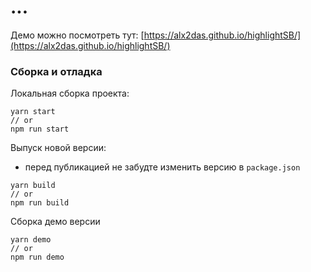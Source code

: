 # ...

Демо можно посмотреть тут: [https://alx2das.github.io/highlightSB/](https://alx2das.github.io/highlightSB/)

### Сборка и отладка

Локальная сборка проекта:
```
yarn start
// or
npm run start
```

Выпуск новой версии:
- перед публикацией не забудте изменить версию в `package.json`
```
yarn build
// or
npm run build
```

Сборка демо версии
```
yarn demo
// or
npm run demo
```